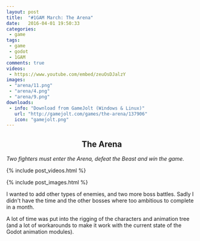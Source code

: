 ```yaml
---
layout: post
title:  "#1GAM March: The Arena"
date:   2016-04-01 19:50:33
categories:
 - game
tags:
 - game
 - godot
 - 1GAM
comments: true
videos:
 - https://www.youtube.com/embed/zeuOsDJalzY
images:
 - "arena/11.png"
 - "arena/4.png"
 - "arena/9.png"
downloads:
 - info: "Download from GameJolt (Windows & Linux)"
   url: "http://gamejolt.com/games/the-arena/137906"
   icon: "gamejolt.png"
---
```


<div style="text-align:center;">
	<h2>The Arena</h2>
</div>

<p class="text-center"><i>Two fighters must enter the Arena, defeat the Beast and win the game.</i></p>

<!--more-->

{% include post_videos.html %}

{% include post_images.html %}

<p>I wanted to add other types of enemies, and two more boss battles. Sadly I didn't have the time and the other bosses where too ambitious to complete in a month.</p>
<p>A lot of time was put into the rigging of the characters and animation tree (and a lot of workarounds to make it work with the current state of the Godot animation modules).</p>

